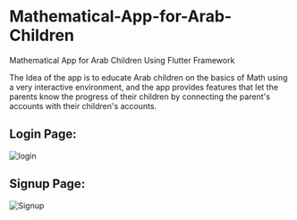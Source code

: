 # Mathematical-App-for-Arab-Children
Mathematical App for Arab Children Using Flutter Framework

The Idea of the app is to educate Arab children on the basics of Math using a very interactive environment, and the app provides features that let the parents know the progress of their children by connecting the parent's accounts with their children's accounts.


## Login Page:

![login](https://github.com/Mohammad-Mualla-CE/Mathematical-App-for-Arab-Children/assets/103336547/127bfc20-30ed-4a1c-b151-2f5033fbdfb5)





## Signup Page:

![Signup](https://github.com/Mohammad-Mualla-CE/Mathematical-App-for-Arab-Children/assets/103336547/ef0f28f2-85bf-40bc-a94c-77e383b35c9f)

